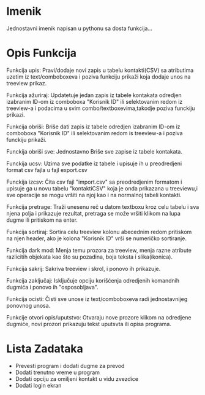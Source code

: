 # Imenik
Jednostavni imenik napisan u pythonu sa dosta funkcija...


# Opis Funkcija


Funkcija upis: Pravi/dodaje novi zapis u tabelu kontakti(CSV) sa atributima uzetim iz text/comboboxeva i poziva funkciju prikaži koja dodaje unos na treeview prikaz.

Funkcija ažuriraj: Updatetuje jedan zapis iz tabele kontakata odredjen izabranim ID-om iz comboboxa "Korisnik ID" ili selektovanim redom iz treeview-a i podacima u svim combo/textboxevima,takodje poziva funckiju prikazi.

Funkcija obriši: Briše dati zapis iz tabele odredjen izabranim ID-om iz comboboxa "Korisnik ID" ili selektovanim redom is treeview-a i poziva funckiju prikaži.

Funckija obriši sve: Jednostavno Briše sve zapise iz tabele kontakata.

Funckija ucsv: Uzima sve podatke iz tabele i upisuje ih u preodredjeni format csv fajla u fajl export.csv

Funckija izcsv: Čita csv fajl "import.csv" sa preodredjenim formatom i upisuje ga u novu tabelu "kontaktiCSV" koja je onda prikazana u treeviewu,i sve operacije se mogu vršiti na njoj kao i na normalnoj tabeli kontakti.

Funkcija pretrage: Traži unesenu reč u datom textboxu kroz celu tabelu i sva njena polja i prikazuje rezultat, pretraga se može vršiti klikom na lupa dugme ili pritiskom na enter.

Funkcija sortiraj: Sortira celu treeview kolonu abecednim redom pritiskom na njen header, ako je kolona "Korisnik ID" vrši se numeričko sortiranje.

Funkcija dark mod: Menja temu prozora za treeview, menja razne atribute razlicitih objekata kao što su pozadina, boja teksta i slika(ikonica).

Funkcija sakrij: Sakriva treeview i skrol, i ponovo ih prikazuje.

Funkcija zaključaj: Isključuje opciju korišćenja odredjenih komandnih dugmića i ponovo ih "osposobljava".

Funkcija ocisti: Čisti sve unose iz text/comboboxeva radi jednostavnijeg ponovnog unosa.

Funkcije otvori opis/uputstvo: Otvaraju nove prozore klikom na odredjene dugmiće, novi prozori prikazuju tekst uputsvta ili opisa programa.


# Lista Zadataka

* Prevesti program i dodati dugme za prevod
* Dodati trenutno vreme u program
* Dodati opciju za omiljeni kontakt u vidu zvezdice
* Dodati login ekran

